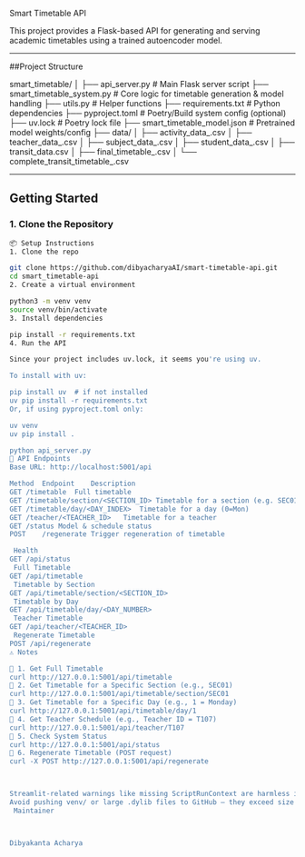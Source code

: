 
Smart Timetable API

This project provides a Flask-based API for generating and serving academic timetables using a trained autoencoder model.

---

##Project Structure

smart_timetable/
│
├── api_server.py # Main Flask server script
├── smart_timetable_system.py # Core logic for timetable generation & model handling
├── utils.py # Helper functions
├── requirements.txt # Python dependencies
├── pyproject.toml # Poetry/Build system config (optional)
├── uv.lock # Poetry lock file
├── smart_timetable_model.json # Pretrained model weights/config
├── data/
│ ├── activity_data_.csv
│ ├── teacher_data_.csv
│ ├── subject_data_.csv
│ ├── student_data_.csv
│ ├── transit_data.csv
│ ├── final_timetable_.csv
│ └── complete_transit_timetable_.csv


---

## Getting Started

### 1. Clone the Repository

```bash
📦 Setup Instructions
1. Clone the repo

git clone https://github.com/dibyacharyaAI/smart-timetable-api.git
cd smart_timetable-api
2. Create a virtual environment

python3 -m venv venv
source venv/bin/activate
3. Install dependencies

pip install -r requirements.txt
4. Run the API

Since your project includes uv.lock, it seems you're using uv.

To install with uv:

pip install uv  # if not installed
uv pip install -r requirements.txt
Or, if using pyproject.toml only:

uv venv
uv pip install .

python api_server.py
🔌 API Endpoints
Base URL: http://localhost:5001/api

Method	Endpoint	Description
GET	/timetable	Full timetable
GET	/timetable/section/<SECTION_ID>	Timetable for a section (e.g. SEC01)
GET	/timetable/day/<DAY_INDEX>	Timetable for a day (0=Mon)
GET	/teacher/<TEACHER_ID>	Timetable for a teacher
GET	/status	Model & schedule status
POST	/regenerate	Trigger regeneration of timetable

 Health
GET /api/status
 Full Timetable
GET /api/timetable
 Timetable by Section
GET /api/timetable/section/<SECTION_ID>
 Timetable by Day
GET /api/timetable/day/<DAY_NUMBER>
 Teacher Timetable
GET /api/teacher/<TEACHER_ID>
 Regenerate Timetable
POST /api/regenerate
⚠ Notes

🧪 1. Get Full Timetable
curl http://127.0.0.1:5001/api/timetable
🧪 2. Get Timetable for a Specific Section (e.g., SEC01)
curl http://127.0.0.1:5001/api/timetable/section/SEC01
🧪 3. Get Timetable for a Specific Day (e.g., 1 = Monday)
curl http://127.0.0.1:5001/api/timetable/day/1
🧪 4. Get Teacher Schedule (e.g., Teacher ID = T107)
curl http://127.0.0.1:5001/api/teacher/T107
🧪 5. Check System Status
curl http://127.0.0.1:5001/api/status
🧪 6. Regenerate Timetable (POST request)
curl -X POST http://127.0.0.1:5001/api/regenerate



Streamlit-related warnings like missing ScriptRunContext are harmless in bare execution mode.
Avoid pushing venv/ or large .dylib files to GitHub – they exceed size limits.
 Maintainer



Dibyakanta Acharya


